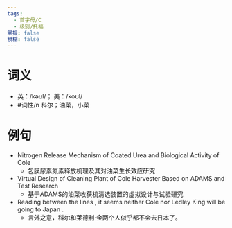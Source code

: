 ```yaml
---
tags:
  - 首字母/C
  - 级别/托福
掌握: false
模糊: false
---
```

# 词义
- 英：/kəʊl/； 美：/koʊl/
- #词性/n  科尔；油菜，小菜
# 例句
- Nitrogen Release Mechanism of Coated Urea and Biological Activity of Cole
	- 包膜尿素氮素释放机理及其对油菜生长效应研究
- Virtual Design of Cleaning Plant of Cole Harvester Based on ADAMS and Test Research
	- 基于ADAMS的油菜收获机清选装置的虚拟设计与试验研究
- Reading between the lines , it seems neither Cole nor Ledley King will be going to Japan .
	- 言外之意，科尔和莱德利·金两个人似乎都不会去日本了。
